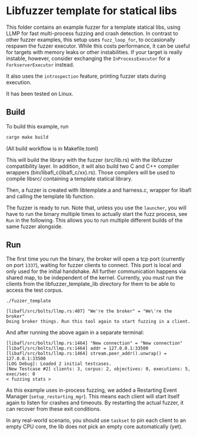# Libfuzzer template for statical libs

This folder contains an example fuzzer for a template statical libs, using LLMP for fast multi-process fuzzing and crash detection.
In contrast to other fuzzer examples, this setup uses `fuzz_loop_for`, to occasionally respawn the fuzzer executor.
While this costs performance, it can be useful for targets with memory leaks or other instabilities.
If your target is really instable, however, consider exchanging the `InProcessExecutor` for a `ForkserverExecutor` instead.

It also uses the `introspection` feature, printing fuzzer stats during execution.

It has been tested on Linux.

## Build

To build this example, run

```bash
cargo make build
```

(All build workflow is in Makefile.toml)

This will build the library with the fuzzer (src/lib.rs) with the libfuzzer compatibility layer.
In addition, it will also build two C and C++ compiler wrappers (bin/libafl_c(libafl_c/xx).rs). 
Those compilers will be used to compile libsrc/ containing a template statical library.

Then, a fuzzer is created with libtemplate.a and harness.c, wrapper for libafl and calling the template lib function.


The fuzzer is ready to run.
Note that, unless you use the `launcher`, you will have to run the binary multiple times to actually start the fuzz process, see `Run` in the following.
This allows you to run multiple different builds of the same fuzzer alongside.

## Run

The first time you run the binary, the broker will open a tcp port (currently on port `1337`), waiting for fuzzer clients to connect. This port is local and only used for the initial handshake. All further communication happens via shared map, to be independent of the kernel. Currently, you must run the clients from the libfuzzer_template_lib directory for them to be able to access the test corpus.

```
./fuzzer_template

[libafl/src/bolts/llmp.rs:407] "We're the broker" = "We\'re the broker"
Doing broker things. Run this tool again to start fuzzing in a client.
```

And after running the above again in a separate terminal:

```
[libafl/src/bolts/llmp.rs:1464] "New connection" = "New connection"
[libafl/src/bolts/llmp.rs:1464] addr = 127.0.0.1:33500
[libafl/src/bolts/llmp.rs:1464] stream.peer_addr().unwrap() = 127.0.0.1:33500
[LOG Debug]: Loaded 2 initial testcases.
[New Testcase #2] clients: 3, corpus: 2, objectives: 0, executions: 5, exec/sec: 0
< fuzzing stats >
```

As this example uses in-process fuzzing, we added a Restarting Event Manager (`setup_restarting_mgr`).
This means each client will start itself again to listen for crashes and timeouts.
By restarting the actual fuzzer, it can recover from these exit conditions.

In any real-world scenario, you should use `taskset` to pin each client to an empty CPU core, the lib does not pick an empty core automatically (yet).

